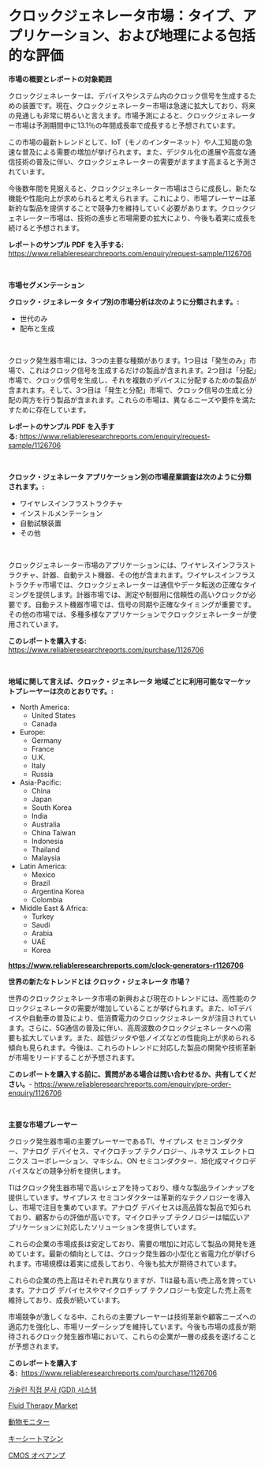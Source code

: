 <p><h1>クロックジェネレータ市場：タイプ、アプリケーション、および地理による包括的な評価</h1></p><p><strong>市場の概要とレポートの対象範囲</strong></p>
<p><p>クロックジェネレーターは、デバイスやシステム内のクロック信号を生成するための装置です。現在、クロックジェネレーター市場は急速に拡大しており、将来の見通しも非常に明るいと言えます。市場予測によると、クロックジェネレーター市場は予測期間中に13.1％の年間成長率で成長すると予想されています。</p><p>この市場の最新トレンドとして、IoT（モノのインターネット）や人工知能の急速な普及による需要の増加が挙げられます。また、デジタル化の進展や高度な通信技術の普及に伴い、クロックジェネレーターの需要がますます高まると予測されています。</p><p>今後数年間を見据えると、クロックジェネレーター市場はさらに成長し、新たな機能や性能向上が求められると考えられます。これにより、市場プレーヤーは革新的な製品を提供することで競争力を維持していく必要があります。クロックジェネレーター市場は、技術の進歩と市場需要の拡大により、今後も着実に成長を続けると予想されます。</p></p>
<p><strong>レポートのサンプル PDF を入手する:</strong> <a href="https://www.reliableresearchreports.com/enquiry/request-sample/1126706">https://www.reliableresearchreports.com/enquiry/request-sample/1126706</a></p>
<p>&nbsp;</p>
<p><strong>市場セグメンテーション</strong></p>
<p><strong>クロック・ジェネレータ タイプ別の市場分析は次のように分類されます。:</strong></p>
<p><ul><li>世代のみ</li><li>配布と生成</li></ul></p>
<p>&nbsp;</p>
<p><p>クロック発生器市場には、3つの主要な種類があります。1つ目は「発生のみ」市場で、これはクロック信号を生成するだけの製品が含まれます。2つ目は「分配」市場で、クロック信号を生成し、それを複数のデバイスに分配するための製品が含まれます。そして、3つ目は「発生と分配」市場で、クロック信号の生成と分配の両方を行う製品が含まれます。これらの市場は、異なるニーズや要件を満たすために存在しています。</p></p>
<p><strong>レポートのサンプル PDF を入手する:</strong>&nbsp;<a href="https://www.reliableresearchreports.com/enquiry/request-sample/1126706">https://www.reliableresearchreports.com/enquiry/request-sample/1126706</a></p>
<p>&nbsp;</p>
<p><strong> クロック・ジェネレータ アプリケーション別の市場産業調査は次のように分類されます。:</strong></p>
<p><ul><li>ワイヤレスインフラストラクチャ</li><li>インストルメンテーション</li><li>自動試験装置</li><li>その他</li></ul></p>
<p>&nbsp;</p>
<p><p>クロックジェネレーター市場のアプリケーションには、ワイヤレスインフラストラクチャ、計器、自動テスト機器、その他が含まれます。ワイヤレスインフラストラクチャ市場では、クロックジェネレーターは通信やデータ転送の正確なタイミングを提供します。計器市場では、測定や制御用に信頼性の高いクロックが必要です。自動テスト機器市場では、信号の同期や正確なタイミングが重要です。その他の市場では、多種多様なアプリケーションでクロックジェネレーターが使用されています。</p></p>
<p><strong>このレポートを購入する:</strong>&nbsp; <a href="https://www.reliableresearchreports.com/purchase/1126706">https://www.reliableresearchreports.com/purchase/1126706</a></p>
<p>&nbsp;</p>
<p><strong>地域に関して言えば、クロック・ジェネレータ 地域ごとに利用可能なマーケットプレーヤーは次のとおりです。:</strong></p>
<p><ul>
    <li>
        North America:
        <ul>
            <li>United States</li>
            <li>Canada</li>
        </ul>
    </li>
    <li>
        Europe:
        <ul>
            <li>Germany</li>
            <li>France</li>
            <li>U.K.</li>
            <li>Italy</li>
            <li>Russia</li>
        </ul>
    </li>
    <li>
        Asia-Pacific:
        <ul>
            <li>China</li>
            <li>Japan</li>
            <li>South Korea</li>
            <li>India</li>
            <li>Australia</li>
            <li>China Taiwan</li>
            <li>Indonesia</li>
            <li>Thailand</li>
            <li>Malaysia</li>
        </ul>
    </li>
    <li>
        Latin America:
        <ul>
            <li>Mexico</li>
            <li>Brazil</li>
            <li>Argentina Korea</li>
            <li>Colombia</li>
        </ul>
    </li>
    <li>
        Middle East & Africa:
        <ul>
            <li>Turkey</li>
            <li>Saudi</li>
            <li>Arabia</li>
            <li>UAE</li>
            <li>Korea</li>
        </ul>
    </li>
    </ul></p>
<p><strong><a href="https://www.reliableresearchreports.com/clock-generators-r1126706">https://www.reliableresearchreports.com/clock-generators-r1126706</a></strong>&nbsp;</p>
<p><strong>世界の新たなトレンドとは クロック・ジェネレータ 市場？</strong></p>
<p><p>世界のクロックジェネレータ市場の新興および現在のトレンドには、高性能のクロックジェネレータの需要が増加していることが挙げられます。また、IoTデバイスや自動車の普及により、低消費電力のクロックジェネレータが注目されています。さらに、5G通信の普及に伴い、高周波数のクロックジェネレータへの需要も拡大しています。また、超低ジッタや低ノイズなどの性能向上が求められる傾向も見られます。今後は、これらのトレンドに対応した製品の開発や技術革新が市場をリードすることが予想されます。</p></p>
<p><strong>このレポートを購入する前に、質問がある場合は問い合わせるか、共有してください。</strong>- <a href="https://www.reliableresearchreports.com/enquiry/pre-order-enquiry/1126706">https://www.reliableresearchreports.com/enquiry/pre-order-enquiry/1126706</a></p>
<p>&nbsp;</p>
<p><strong>主要な市場プレーヤー</strong></p>
<p><p>クロック発生器市場の主要プレーヤーであるTI、サイプレス セミコンダクター、アナログ デバイセス、マイクロチップ テクノロジー、ルネサス エレクトロニクス コーポレーション、マキシム、ON セミコンダクター、旭化成マイクロデバイスなどの競争分析を提供します。</p><p>TIはクロック発生器市場で高いシェアを持っており、様々な製品ラインナップを提供しています。サイプレス セミコンダクターは革新的なテクノロジーを導入し、市場で注目を集めています。アナログ デバイセスは高品質な製品で知られており、顧客からの評価が高いです。マイクロチップ テクノロジーは幅広いアプリケーションに対応したソリューションを提供しています。</p><p>これらの企業の市場成長は安定しており、需要の増加に対応して製品の開発を進めています。最新の傾向としては、クロック発生器の小型化と省電力化が挙げられます。市場規模は着実に成長しており、今後も拡大が期待されています。</p><p>これらの企業の売上高はそれぞれ異なりますが、TIは最も高い売上高を誇っています。アナログ デバイセスやマイクロチップ テクノロジーも安定した売上高を維持しており、成長が続いています。</p><p>市場競争が激しくなる中、これらの主要プレーヤーは技術革新や顧客ニーズへの適応力を強化し、市場リーダーシップを維持しています。今後も市場の成長が期待されるクロック発生器市場において、これらの企業が一層の成長を遂げることが予想されます。</p></p>
<p><strong>このレポートを購入する:</strong>&nbsp;&nbsp;<a href="https://www.reliableresearchreports.com/purchase/1126706">https://www.reliableresearchreports.com/purchase/1126706</a></p>
<p><p><a href="https://medium.com/@isariontaru/%EA%B0%80%EC%86%94%EB%A6%B0-%EC%A7%81%EC%A0%91%EB%B6%84%EC%82%AC-gdi-%EC%8B%9C%EC%8A%A4%ED%85%9C-%EC%8B%9C%EC%9E%A5-%EC%9C%A0%ED%98%95-%EC%9D%91%EC%9A%A9-%EB%B0%8F-%EC%A7%80%EB%A6%AC%EC%97%90-%EB%8C%80%ED%95%9C-%ED%8F%AC%EA%B4%84%EC%A0%81%EC%9D%B8-%ED%8F%89%EA%B0%80-0ae8db418b94">가솔린 직접 분사 (GDI) 시스템</a></p><p><a href="https://github.com/Hazelklievgspy6vdcsmu106w/Market-Research-Report-List-2/blob/main/fluid-therapy-market.md">Fluid Therapy Market</a></p><p><a href="https://medium.com/@zulu.dawn/%E5%8B%95%E7%89%A9%E3%83%A2%E3%83%8B%E3%82%BF%E3%83%BC%E5%B8%82%E5%A0%B4%E3%81%AE%E5%B1%95%E6%9C%9B-%E7%94%A3%E6%A5%AD%E3%81%AE%E6%A6%82%E8%A6%81%E3%81%A8%E4%BA%88%E6%B8%AC-2024%E5%B9%B4%E3%81%8B%E3%82%892031%E5%B9%B4%E3%81%BE%E3%81%A7-c0c1bf7855d5">動物モニター</a></p><p><a href="https://medium.com/@chellamarie1962/%E3%82%AD%E3%83%BC%E3%82%B7%E3%83%BC%E3%83%86%E3%82%A3%E3%83%B3%E3%82%B0%E3%83%9E%E3%82%B7%E3%83%B3%E5%B8%82%E5%A0%B4-%E5%B8%82%E5%A0%B4cagr-%E5%B8%82%E5%A0%B4%E3%83%88%E3%83%AC%E3%83%B3%E3%83%89-%E3%81%8A%E3%82%88%E3%81%B3%E6%88%90%E9%95%B7%E6%88%A6%E7%95%A5%E3%81%AB%E9%96%A2%E3%81%99%E3%82%8B%E6%B4%9E%E5%AF%9F-6cf74ec713e0">キーシートマシン</a></p><p><a href="https://github.com/EstelWisozk1/Market-Research-Report-List-1/blob/main/848722224586.md">CMOS オペアンプ</a></p></p>